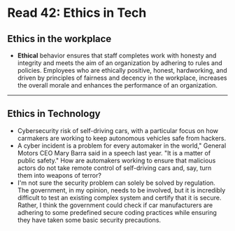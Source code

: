 #  Read 42: Ethics in Tech

## Ethics in the workplace

 * **Ethical** behavior ensures that staff completes work with honesty and integrity and meets the aim of an organization by adhering to rules and policies. Employees who are ethically positive, honest, hardworking, and driven by principles of fairness and decency in the workplace, increases the overall morale and enhances the performance of an organization.

---

## Ethics in Technology

  * Cybersecurity risk of self-driving cars, with a particular focus on how carmakers are working to keep autonomous vehicles safe from hackers.
  * A cyber incident is a problem for every automaker in the world," General Motors CEO Mary Barra said in a speech last year. "It is a matter of public safety." How are automakers working to ensure that malicious actors do not take remote control of self-driving cars and, say, turn them into weapons of terror?
  * I'm not sure the security problem can solely be solved by regulation. The government, in my opinion, needs to be involved, but it is incredibly difficult to test an existing complex system and certify that it is secure. Rather, I think the government could check if car manufacturers are adhering to some predefined secure coding practices while ensuring they have taken some basic security precautions.
